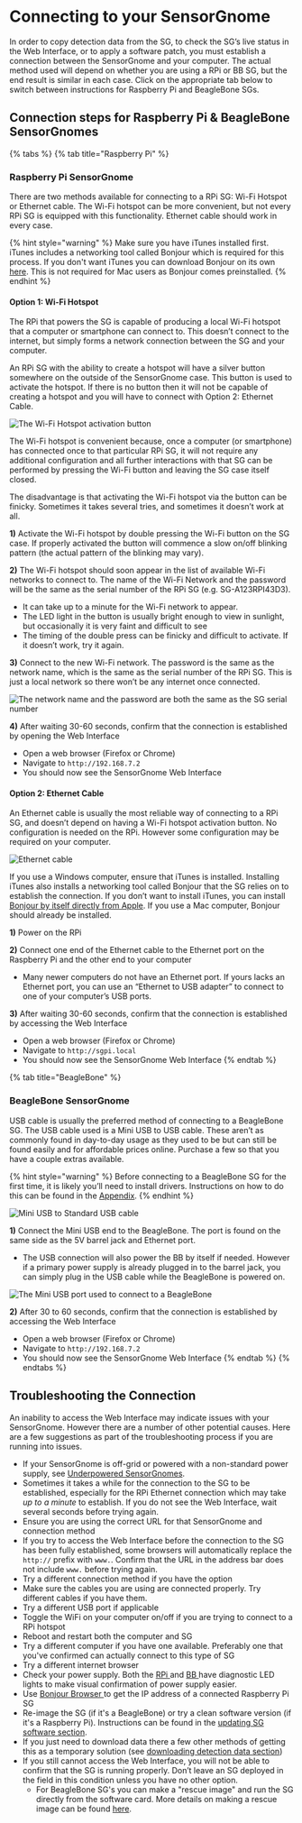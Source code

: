 # Connecting to your SensorGnome

In order to copy detection data from the SG, to check the SG’s live status in the Web Interface, or to apply a software patch, you must establish a connection between the SensorGnome and your computer. The actual method used will depend on whether you are using a RPi or BB SG, but the end result is similar in each case. Click on the appropriate tab below to switch between instructions for Raspberry Pi and BeagleBone SGs.

## Connection steps for Raspberry Pi & BeagleBone SensorGnomes

{% tabs %}
{% tab title="Raspberry Pi" %}
### Raspberry Pi SensorGnome

There are two methods available for connecting to a RPi SG: Wi-Fi Hotspot or Ethernet cable. The Wi-Fi hotspot can be more convenient, but not every RPi SG is equipped with this functionality. Ethernet cable should work in every case.

{% hint style="warning" %}
Make sure you have iTunes installed first. iTunes includes a networking tool called Bonjour which is required for this process. If you don't want iTunes you can download Bonjour on its own [here](https://downloads.digitaltrends.com/bonjour/windows). This is not required for Mac users as Bonjour comes preinstalled.
{% endhint %}

#### Option 1: Wi-Fi Hotspot

The RPi that powers the SG is capable of producing a local Wi-Fi hotspot that a computer or smartphone can connect to. This doesn’t connect to the internet, but simply forms a network connection between the SG and your computer.

An RPi SG with the ability to create a hotspot will have a silver button somewhere on the outside of the SensorGnome case. This button is used to activate the hotspot. If there is no button then it will not be capable of creating a hotspot and you will have to connect with Option 2: Ethernet Cable.

![The Wi-Fi Hotspot activation button](.gitbook/assets/wifibutton.png)

The Wi-Fi hotspot is convenient because, once a computer (or smartphone) has connected once to that particular RPi SG, it will not require any additional configuration and all further interactions with that SG can be performed by pressing the Wi-Fi button and leaving the SG case itself closed.

The disadvantage is that activating the Wi-Fi hotspot via the button can be finicky. Sometimes it takes several tries, and sometimes it doesn’t work at all.

**1)** Activate the Wi-Fi hotspot by double pressing the Wi-Fi button on the SG case. If properly activated the button will commence a slow on/off blinking pattern (the actual pattern of the blinking may vary).

**2)** The Wi-Fi hotspot should soon appear in the list of available Wi-Fi networks to connect to. The name of the Wi-Fi Network and the password will be the same as the serial number of the RPi SG (e.g. SG-A123RPI43D3).

* It can take up to a minute for the Wi-Fi network to appear.
* The LED light in the button is usually bright enough to view in sunlight, but occasionally it is very faint and difficult to see
* The timing of the double press can be finicky and difficult to activate. If it doesn’t work, try it again.

**3)** Connect to the new Wi-Fi network. The password is the same as the network name, which is the same as the serial number of the RPi SG. This is just a local network so there won’t be any internet once connected.

![The network name and the password are both the same as the SG serial number](.gitbook/assets/wifi.png)

**4)** After waiting 30-60 seconds, confirm that the connection is established by opening the Web Interface

* Open a web browser (Firefox or Chrome)
* Navigate to `http://192.168.7.2`
* You should now see the SensorGnome Web Interface

#### Option 2: Ethernet Cable

An Ethernet cable is usually the most reliable way of connecting to a RPi SG, and doesn’t depend on having a Wi-Fi hotspot activation button. No configuration is needed on the RPi. However some configuration may be required on your computer.

![Ethernet cable](.gitbook/assets/ethernet.jpg)

If you use a Windows computer, ensure that iTunes is installed. Installing iTunes also installs a networking tool called Bonjour that the SG relies on to establish the connection. If you don’t want to install iTunes, you can install [Bonjour by itself directly from Apple](https://support.apple.com/kb/DL999?locale=en\_CA). If you use a Mac computer, Bonjour should already be installed.

**1)** Power on the RPi

**2)** Connect one end of the Ethernet cable to the Ethernet port on the Raspberry Pi and the other end to your computer

* Many newer computers do not have an Ethernet port. If yours lacks an Ethernet port, you can use an “Ethernet to USB adapter” to connect to one of your computer’s USB ports.

**3)** After waiting 30-60 seconds, confirm that the connection is established by accessing the Web Interface

* Open a web browser (Firefox or Chrome)
* Navigate to `http://sgpi.local`
* You should now see the SensorGnome Web Interface
{% endtab %}

{% tab title="BeagleBone" %}
### BeagleBone SensorGnome

USB cable is usually the preferred method of connecting to a BeagleBone SG. The USB cable used is a Mini USB to USB cable. These aren’t as commonly found in day-to-day usage as they used to be but can still be found easily and for affordable prices online. Purchase a few so that you have a couple extras available.

{% hint style="warning" %}
Before connecting to a BeagleBone SG for the first time, it is likely you’ll need to install drivers. Instructions on how to do this can be found in the [Appendix](appendix/bbdrivers.md).
{% endhint %}

![Mini USB to Standard USB cable](.gitbook/assets/usbab.jpg)

**1)** Connect the Mini USB end to the BeagleBone. The port is found on the same side as the 5V barrel jack and Ethernet port.

* The USB connection will also power the BB by itself if needed. However if a primary power supply is already plugged in to the barrel jack, you can simply plug in the USB cable while the BeagleBone is powered on.

![The Mini USB port used to connect to a BeagleBone](.gitbook/assets/bbusb.png)

**2)** After 30 to 60 seconds, confirm that the connection is established by accessing the Web Interface

* Open a web browser (Firefox or Chrome)
* Navigate to `http://192.168.7.2`
* You should now see the SensorGnome Web Interface
{% endtab %}
{% endtabs %}

## Troubleshooting the Connection

An inability to access the Web Interface may indicate issues with your SensorGnome. However there are a number of other potential causes. Here are a few suggestions as part of the troubleshooting process if you are running into issues.

* If your SensorGnome is off-grid or powered with a non-standard power supply, see [Underpowered SensorGnomes](appendix/underpowered-sensorgnomes.md).
* Sometimes it takes a while for the connection to the SG to be established, especially for the RPi Ethernet connection which may take _up to a minute_ to establish. If you do not see the Web Interface, wait several seconds before trying again.
* Ensure you are using the correct URL for that SensorGnome and connection method
* If you try to access the Web Interface before the connection to the SG has been fully established, some browsers will automatically replace the `http://` prefix with `www.`. Confirm that the URL in the address bar does not include `www.` before trying again.
* Try a different connection method if you have the option
* Make sure the cables you are using are connected properly. Try different cables if you have them.
* Try a different USB port if applicable
* Toggle the WiFi on your computer on/off if you are trying to connect to a RPi hotspot
* Reboot and restart both the computer and SG
* Try a different computer if you have one available. Preferably one that you've confirmed can actually connect to this type of SG
* Try a different internet browser
* Check your power supply. Both the [RPi ](appendix/anatomy.md#rpi-lights)and [BB ](appendix/anatomy.md#bb-lights)have diagnostic LED lights to make visual confirmation of power supply easier.&#x20;
* Use [Bonjour Browser ](appendix/bonjourbrowser.md)to get the IP address of a connected Raspberry Pi SG&#x20;
* Re-image the SG (if it's a BeagleBone) or try a clean software version (if it's a Raspberry Pi). Instructions can be found in the [updating SG software section](updating.md).
* If you just need to download data there a few other methods of getting this as a temporary solution (see [downloading detection data section](downloading.md))
* If you still cannot access the Web Interface, you will not be able to confirm that the SG is running properly. Don’t leave an SG deployed in the field in this condition unless you have no other option.&#x20;
  * For BeagleBone SG's you can make a "rescue image" and run the SG directly from the software card. More details on making a rescue image can be found [here](appendix/rescue.md#running-a-bb-sg-from-the-rescue-image).
